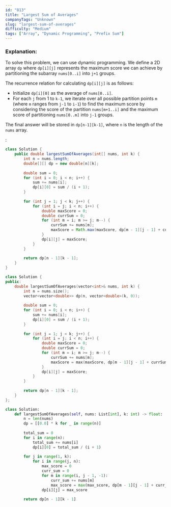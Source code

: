 ```yaml
---
id: "813"
title: "Largest Sum of Averages"
companyTags: "Unknown"
slug: "largest-sum-of-averages"
difficulty: "Medium"
tags: ["Array", "Dynamic Programming", "Prefix Sum"]
---
```


### Explanation:
To solve this problem, we can use dynamic programming. We define a 2D array `dp` where `dp[i][j]` represents the maximum score we can achieve by partitioning the subarray `nums[0..i]` into `j+1` groups.

The recurrence relation for calculating `dp[i][j]` is as follows:
- Initialize `dp[i][0]` as the average of `nums[0..i]`.
- For each `j` from 1 to `k-1`, we iterate over all possible partition points `m` (where `m` ranges from `j-1` to `i-1`) to find the maximum score by considering the score of the partition `nums[m+1..i]` and the maximum score of partitioning `nums[0..m]` into `j-1` groups.

The final answer will be stored in `dp[n-1][k-1]`, where `n` is the length of the `nums` array.

:

```java
class Solution {
    public double largestSumOfAverages(int[] nums, int k) {
        int n = nums.length;
        double[][] dp = new double[n][k];
        
        double sum = 0;
        for (int i = 0; i < n; i++) {
            sum += nums[i];
            dp[i][0] = sum / (i + 1);
        }
        
        for (int j = 1; j < k; j++) {
            for (int i = j; i < n; i++) {
                double maxScore = 0;
                double currSum = 0;
                for (int m = i; m >= j; m--) {
                    currSum += nums[m];
                    maxScore = Math.max(maxScore, dp[m - 1][j - 1] + currSum / (i - m + 1));
                }
                dp[i][j] = maxScore;
            }
        }
        
        return dp[n - 1][k - 1];
    }
}
```

```cpp
class Solution {
public:
    double largestSumOfAverages(vector<int>& nums, int k) {
        int n = nums.size();
        vector<vector<double>> dp(n, vector<double>(k, 0));
        
        double sum = 0;
        for (int i = 0; i < n; i++) {
            sum += nums[i];
            dp[i][0] = sum / (i + 1);
        }
        
        for (int j = 1; j < k; j++) {
            for (int i = j; i < n; i++) {
                double maxScore = 0;
                double currSum = 0;
                for (int m = i; m >= j; m--) {
                    currSum += nums[m];
                    maxScore = max(maxScore, dp[m - 1][j - 1] + currSum / (i - m + 1));
                }
                dp[i][j] = maxScore;
            }
        }
        
        return dp[n - 1][k - 1];
    }
};
```

```python
class Solution:
    def largestSumOfAverages(self, nums: List[int], k: int) -> float:
        n = len(nums)
        dp = [[0.0] * k for _ in range(n)]
        
        total_sum = 0
        for i in range(n):
            total_sum += nums[i]
            dp[i][0] = total_sum / (i + 1)
        
        for j in range(1, k):
            for i in range(j, n):
                max_score = 0
                curr_sum = 0
                for m in range(i, j - 1, -1):
                    curr_sum += nums[m]
                    max_score = max(max_score, dp[m - 1][j - 1] + curr_sum / (i - m + 1))
                dp[i][j] = max_score
        
        return dp[n - 1][k - 1]
```